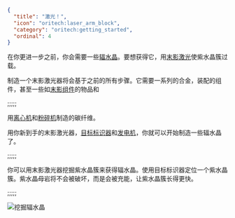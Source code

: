 ```json
{
  "title": "激光！",
  "icon": "oritech:laser_arm_block",
  "category": "oritech:getting_started",
  "ordinal": 4
}
```

在你更进一步之前，你会需要一些[辐水晶](^oritech:resources/fluxite)。要想获得它，用[末影激光](^oritech:interaction/enderic_laser)使紫水晶簇过载。

制造一个末影激光器将会基于之前的所有步骤。它需要一系列的合金，装配的组件，甚至一些如[末影组件](^oritech:resources/enderic_compound)的物品和

;;;;;

用[离心机](^oritech:processing/centrifuge)和[粉碎机](^oritech:processing/pulverizer)制造的碳纤维。

用你新到手的末影激光器，[目标标识器](^oritech:tools/target_designator)和[发电机](^oritech:processing/generators)，你就可以开始制造一些辐水晶了。

;;;;;

你可以用末影激光器挖掘紫水晶簇来获得辐水晶。使用目标标识器定位一个紫水晶簇。紫水晶母岩将不会被破坏，而是会被充能，让紫水晶簇长得更快。

;;;;;

![挖掘辐水晶](oritech:textures/book/laser_fluxite.png,fit)
